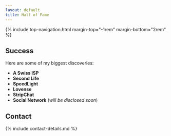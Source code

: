 ```yaml
---
layout: default
title: Hall of Fame
---
```


<!-- Begin of ugly CSS navigation styling hack -->
<style>a[href$="/fame"] { font-weight: bold; }</style>
<!-- End of ugly CSS navigation styling hack -->

{% include top-navigation.html margin-top="-1rem" margin-bottom="2rem" %}

## Success

Here are some of my biggest discoveries:

* __A Swiss ISP__
* __Second Life__
* __SpeedLight__
* __Lovense__
* __StripChat__
* __Social Network__ (_will be disclosed soon_)

## Contact

{% include contact-details.md %}
